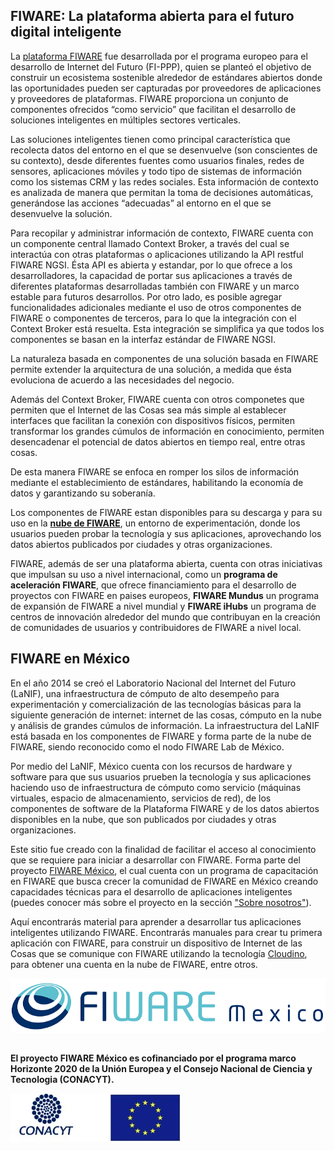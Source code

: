 ## FIWARE: La plataforma abierta para el futuro digital inteligente

La [plataforma FIWARE](https://www.fiware.org/about-us/) fue desarrollada por el programa europeo para el desarrollo de Internet del Futuro (FI-PPP), quien se planteó el objetivo de construir un ecosistema sostenible alrededor de estándares abiertos donde las oportunidades pueden ser capturadas por proveedores de aplicaciones y proveedores de plataformas. FIWARE proporciona un conjunto de componentes ofrecidos “como servicio” que facilitan el desarrollo de soluciones inteligentes en múltiples sectores verticales.

Las soluciones inteligentes tienen como principal característica que recolecta datos del entorno en el que se desenvuelve (son conscientes de su contexto), desde diferentes fuentes como usuarios finales, redes de sensores, aplicaciones móviles y todo tipo de sistemas de información como los sistemas CRM y las redes sociales. Esta información de contexto es analizada de manera que permitan la toma de decisiones automáticas, generándose las acciones “adecuadas” al entorno en el que se desenvuelve la solución.

Para recopilar y administrar información de contexto, FIWARE cuenta con un componente central llamado Context Broker, a través del cual se interactúa con otras plataformas o aplicaciones utilizando la API restful FIWARE NGSI. Ésta API es abierta y estandar, por lo que ofrece a los desarrolladores, la capacidad de portar sus aplicaciones a través de diferentes plataformas desarrolladas también con FIWARE y un marco estable para futuros desarrollos. Por otro lado, es posible agregar funcionalidades adicionales mediante el uso de otros componentes de FIWARE o componentes de terceros, para lo que la integración con el Context Broker está resuelta. Esta integración se simplifica ya que todos los componentes se basan en la interfaz estándar de FIWARE NGSI. 

La naturaleza basada en componentes de una solución basada en FIWARE permite extender la arquitectura de una solución, a medida que ésta evoluciona de acuerdo a las necesidades del negocio.

Además del Context Broker, FIWARE cuenta con otros componetes que permiten que el Internet de las Cosas sea más simple al establecer interfaces que facilitan la conexión con dispositivos físicos, permiten transformar los grandes cúmulos de información en conocimiento, permiten desencadenar el potencial de datos abiertos en tiempo real, entre otras cosas. 

De esta manera FIWARE se enfoca en romper los silos de información mediante el establecimiento de estándares, habilitando la economía de datos y garantizando su soberanía. 

Los componentes de FIWARE estan disponibles para su descarga y para su uso en la **[nube de FIWARE](https://cloud.lab.fiware.org)**, un entorno de experimentación, donde los usuarios pueden probar la tecnología y sus aplicaciones, aprovechando los datos abiertos publicados por ciudades y otras organizaciones.

FIWARE, además de ser una plataforma abierta, cuenta con otras iniciativas que impulsan su uso a nivel internacional, como un **programa de aceleración FIWARE**, que ofrece financiamiento para el desarrollo de proyectos con FIWARE en paises europeos, **FIWARE Mundus** un programa de expansión de FIWARE a nivel mundial y **FIWARE iHubs** un programa de centros de innovación alrededor del mundo que contribuyan en la creación de comunidades de usuarios y contribuidores de FIWARE a nivel local.


## FIWARE en México
En el año 2014 se creó el Laboratorio Nacional del Internet del Futuro (LaNIF), una infraestructura de cómputo de alto desempeño para experimentación y comercialización de las tecnologías básicas para la siguiente generación de internet: internet de las cosas, cómputo en la nube y análisis de grandes cúmulos de información. La infraestructura del LaNIF está basada en los componentes de FIWARE y forma parte de la nube de FIWARE, siendo reconocido como el nodo FIWARE Lab de México.

Por medio del LaNIF, México cuenta con los recursos de hardware y software para que sus usuarios prueben la tecnología y sus aplicaciones haciendo uso de infraestructura de cómputo como servicio (máquinas virtuales, espacio de almacenamiento, servicios de red), de los componentes de software de la Plataforma FIWARE y de los datos abiertos disponibles en la nube, que son publicados por ciudades y otras organizaciones.

Este sitio fue creado con la finalidad de facilitar el acceso al conocimiento que se requiere para iniciar a desarrollar con FIWARE. Forma parte del proyecto [FIWARE México](http://www.fiwaremexico.org/), el cual cuenta con un programa de capacitación en FIWARE que busca crecer la comunidad de FIWARE en México creando capacidades técnicas para el desarrollo de aplicaciones inteligentes (puedes conocer más sobre el proyecto en la sección ["Sobre nosotros"](./FIWAREMexico//sobrenosotros.md)).  

Aquí encontrarás material para aprender a desarrollar tus aplicaciones inteligentes utilizando FIWARE. Encontrarás manuales para crear tu primera aplicación con FIWARE, para construir un dispositivo de Internet de las Cosas que se comunique con FIWARE utilizando la tecnología [Cloudino](http://cloudino.io/), para obtener una cuenta en la nube de FIWARE, entre otros. 

![FIWARE México](./FIWAREMexico//images//Fiwaremexico.png)


##  
**El proyecto FIWARE México es cofinanciado por el programa marco Horizonte 2020 de la Unión Europea y el Consejo Nacional de Ciencia y Tecnologia (CONACYT).**

  ![financiamiento](./FIWAREMexico//images//conacyt-eu.jpg)

